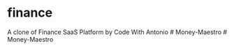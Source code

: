 # finance
A clone of Finance SaaS Platform by Code With Antonio
#   M o n e y - M a e s t r o  
 # Money-Maestro
